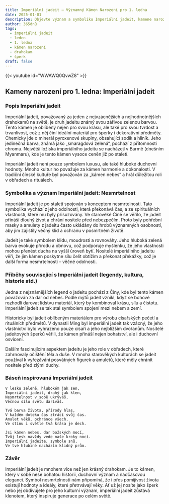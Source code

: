 ```yaml
---
title: Imperiální jadeit – Významný Kámen Narození pro 1. ledna
date: 2025-01-01
description: Objevte význam a symboliku Imperiální jadeit, kamene narození pro 1. ledna, který symbolizuje Nesmrtelnost. Přečtěte si legendy a inspirující příběhy.
author: 365dnů
tags:
  - imperiální jadeit
  - leden
  - 1. ledna
  - kámen narození
  - drahokam
  - šperk
draft: false
---
```


{{< youtube id="WWAWQ0QvwZ8" >}}


## Kameny narození pro 1. ledna: Imperiální jadeit

### Popis Imperiální jadeit

Imperiální jadeit, považovaný za jeden z nejvzácnějších a nejhodnotnějších drahokamů na světě, je druh jadeitu známý svou zářivou zelenou barvou. Tento kámen je oblíbený nejen pro svou krásu, ale také pro svou tvrdost a trvanlivost, což z něj činí ideální materiál pro šperky i dekorativní předměty. Chemicky jde o minerál pyroxenové skupiny, obsahující sodík a hliník. Jeho jedinečná barva, známá jako „smaragdová zelená“, pochází z přítomnosti chromu. Největší ložiska imperiálního jadeitu se nacházejí v Barmě (dnešním Myanmaru), kde je tento kámen vysoce ceněn již po staletí.

Imperiální jadeit není pouze symbolem luxusu, ale také hluboké duchovní hodnoty. Mnoho kultur ho považuje za kámen harmonie a dokonalosti. V tradiční čínské kultuře byl považován za „kámen nebes“ a hrál důležitou roli v obřadech a rituálech.

### Symbolika a význam Imperiální jadeit: Nesmrtelnost

Imperiální jadeit je po staletí spojován s konceptem nesmrtelnosti. Tato symbolika vychází z jeho odolnosti, která překonává čas, a ze spirituálních vlastností, které mu byly přisuzovány. Ve starověké Číně se věřilo, že jadeit přináší dlouhý život a chrání nositele před nebezpečím. Proto byly pohřební masky a amulety z jadeitu často ukládány do hrobů významných osobností, aby jim zajistily věčný klid a ochranu v posmrtném životě.

Jadeit je také symbolem klidu, moudrosti a rovnováhy. Jeho hluboká zelená barva evokuje přírodu a obnovu, což podporuje myšlenku, že jeho vlastnosti mohou přenést ducha na vyšší úroveň bytí. Nositelé imperiálního jadeitu věří, že jim kámen poskytne sílu čelit obtížím a překonat překážky, což je další forma nesmrtelnosti – věčné odolnosti.

### Příběhy související s Imperiální jadeit (legendy, kultura, historie atd.)

Jedna z nejznámějších legend o jadeitu pochází z Číny, kde byl tento kámen považován za dar od nebes. Podle mýtů jadeit vznikl, když se bohové rozhodli darovat lidstvu materiál, který by kombinoval krásu, sílu a čistotu. Imperiální jadeit se tak stal symbolem spojení mezi nebem a zemí.

Historicky byl jadeit oblíbeným materiálem pro výrobu císařských pečetí a rituálních předmětů. V dynastii Ming byl imperiální jadeit tak vzácný, že jeho vlastnictví bylo vyhrazeno pouze císaři a jeho nejbližším dvořanům. Nositelé jadeitových šperků věřili, že kámen přináší nejen bohatství, ale i duchovní osvícení.

Dalším fascinujícím aspektem jadeitu je jeho role v obřadech, které zahrnovaly očištění těla a duše. V mnoha starověkých kulturách se jadeit používal k vyřezávání posvátných figurek a amuletů, které měly chránit nositele před zlými duchy.

### Báseň inspirovaná Imperiální jadeit

```
V lesku zeleně, hlubokém jak sen,  
Imperiální jadeit, drahý jak klen,  
Nesmrtelnost v sobě ukrýváš,  
Věčnou sílu světu daríváš.  

Tvá barva života, přírody hlas,  
V každém doteku čas ztrácí svůj čas.  
Amulet věků, ochránce všech,  
Ve stínu i světle tvá krása je dech.  

Jsi kámen nebes, dar božských mocí,  
Tvůj lesk navždy vede naše kroky nocí.  
Imperiální jadeite, symbole snů,  
Ve tvé hlubině nacházím klidný prům.  
```

### Závěr

Imperiální jadeit je mnohem více než jen krásný drahokam. Je to kámen, který v sobě nese bohatou historii, duchovní význam a nadčasovou eleganci. Symbol nesmrtelnosti nám připomíná, že i přes pomíjivost života existují hodnoty a ideály, které přetrvávají věky. Ať už jej nosíte jako šperk nebo jej obdivujete pro jeho kulturní význam, imperiální jadeit zůstává klenotem, který inspiruje generace po celém světě.